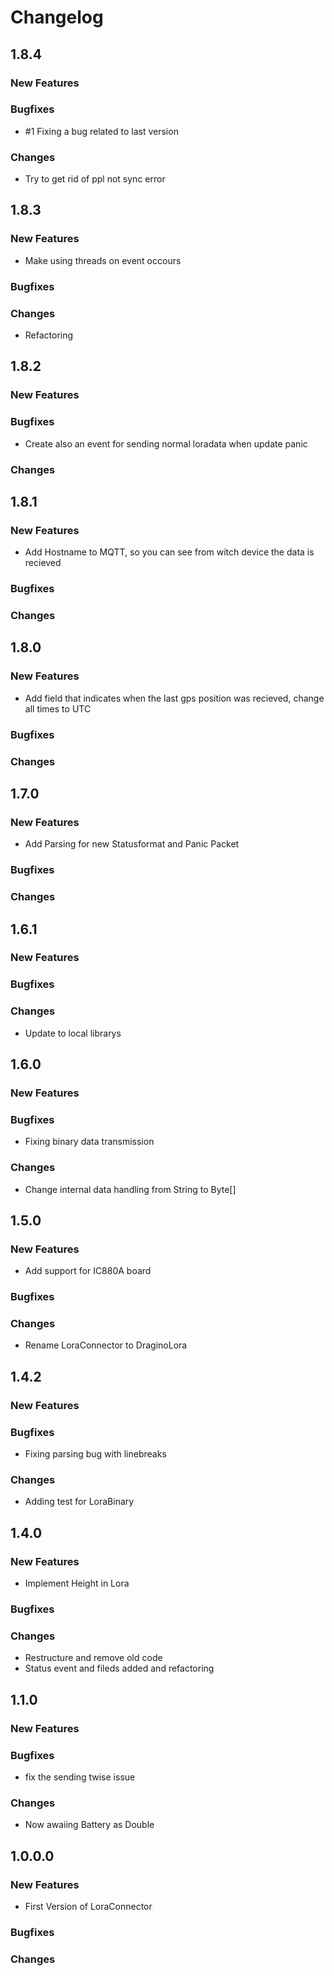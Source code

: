 # Changelog
## 1.8.4
### New Features
### Bugfixes
* #1 Fixing a bug related to last version

### Changes
* Try to get rid of ppl not sync error

## 1.8.3
### New Features
* Make using threads on event occours

### Bugfixes
### Changes
* Refactoring

## 1.8.2
### New Features
### Bugfixes
* Create also an event for sending normal loradata when update panic

### Changes

## 1.8.1
### New Features
* Add Hostname to MQTT, so you can see from witch device the data is recieved

### Bugfixes
### Changes

## 1.8.0
### New Features
* Add field that indicates when the last gps position was recieved, change all times to UTC

### Bugfixes
### Changes

## 1.7.0
### New Features
* Add Parsing for new Statusformat and Panic Packet

### Bugfixes
### Changes


## 1.6.1
### New Features
### Bugfixes
### Changes
* Update to local librarys

## 1.6.0
### New Features
### Bugfixes
* Fixing binary data transmission

### Changes
* Change internal data handling from String to Byte[]

## 1.5.0
### New Features
* Add support for IC880A board

### Bugfixes
### Changes
* Rename LoraConnector to DraginoLora

## 1.4.2
### New Features
### Bugfixes
* Fixing parsing bug with linebreaks

### Changes
* Adding test for LoraBinary

## 1.4.0
### New Features
* Implement Height in Lora

### Bugfixes
### Changes
* Restructure and remove old code
* Status event and fileds added and refactoring

## 1.1.0
### New Features
### Bugfixes
* fix the sending twise issue

### Changes
* Now awaiing Battery as Double

## 1.0.0.0
### New Features
* First Version of LoraConnector

### Bugfixes
### Changes